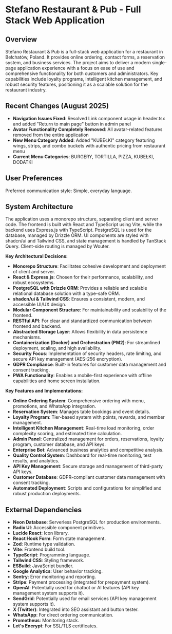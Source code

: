 # Stefano Restaurant & Pub - Full Stack Web Application

## Overview
Stefano Restaurant & Pub is a full-stack web application for a restaurant in Bełchatów, Poland. It provides online ordering, contact forms, a reservation system, and business services. The project aims to deliver a modern single-page application experience with a focus on ease of use and comprehensive functionality for both customers and administrators. Key capabilities include loyalty programs, intelligent kitchen management, and robust security features, positioning it as a scalable solution for the restaurant industry.

## Recent Changes (August 2025)
- **Navigation Issues Fixed**: Resolved Link component usage in header.tsx and added "Return to main page" button in admin panel
- **Avatar Functionality Completely Removed**: All avatar-related features removed from the entire application
- **New Menu Category Added**: Added "KUBEŁKI" category featuring wings, strips, and combo buckets with authentic pricing from restaurant menu
- **Current Menu Categories**: BURGERY, TORTILLA, PIZZA, KUBEŁKI, DODATKI

## User Preferences
Preferred communication style: Simple, everyday language.

## System Architecture
The application uses a monorepo structure, separating client and server code. The frontend is built with React and TypeScript using Vite, while the backend uses Express.js with TypeScript. PostgreSQL is used for the database, managed by Drizzle ORM. UI components are styled with shadcn/ui and Tailwind CSS, and state management is handled by TanStack Query. Client-side routing is managed by Wouter.

**Key Architectural Decisions:**
*   **Monorepo Structure**: Facilitates cohesive development and deployment of client and server.
*   **React & Express.js**: Chosen for their performance, scalability, and robust ecosystems.
*   **PostgreSQL with Drizzle ORM**: Provides a reliable and scalable relational database solution with a type-safe ORM.
*   **shadcn/ui & Tailwind CSS**: Ensures a consistent, modern, and accessible UI/UX design.
*   **Modular Component Structure**: For maintainability and scalability of the frontend.
*   **RESTful API**: For clear and standardized communication between frontend and backend.
*   **Abstracted Storage Layer**: Allows flexibility in data persistence mechanisms.
*   **Containerization (Docker) and Orchestration (PM2)**: For streamlined deployment, scaling, and high availability.
*   **Security Focus**: Implementation of security headers, rate limiting, and secure API key management (AES-256 encryption).
*   **GDPR Compliance**: Built-in features for customer data management and consent tracking.
*   **PWA Functionality**: Enables a mobile-first experience with offline capabilities and home screen installation.

**Key Features and Implementations:**
*   **Online Ordering System**: Comprehensive ordering with menu, promotions, and WhatsApp integration.
*   **Reservation System**: Manages table bookings and event details.
*   **Loyalty Program**: Tier-based system with points, rewards, and member management.
*   **Intelligent Kitchen Management**: Real-time load monitoring, order complexity scoring, and estimated time calculation.
*   **Admin Panel**: Centralized management for orders, reservations, loyalty program, customer database, and API keys.
*   **Enterprise Bot**: Advanced business analytics and competitive analysis.
*   **Quality Control System**: Dashboard for real-time monitoring, test results, and analytics.
*   **API Key Management**: Secure storage and management of third-party API keys.
*   **Customer Database**: GDPR-compliant customer data management with consent tracking.
*   **Automated Deployment**: Scripts and configurations for simplified and robust production deployments.

## External Dependencies
*   **Neon Database**: Serverless PostgreSQL for production environments.
*   **Radix UI**: Accessible component primitives.
*   **Lucide React**: Icon library.
*   **React Hook Form**: Form state management.
*   **Zod**: Runtime type validation.
*   **Vite**: Frontend build tool.
*   **TypeScript**: Programming language.
*   **Tailwind CSS**: Styling framework.
*   **ESBuild**: JavaScript bundler.
*   **Google Analytics**: User behavior tracking.
*   **Sentry**: Error monitoring and reporting.
*   **Stripe**: Payment processing (integrated for prepayment system).
*   **OpenAI**: Potentially used for chatbot or AI features (API key management system supports it).
*   **SendGrid**: Potentially used for email services (API key management system supports it).
*   **X (Twitter)**: Integrated into SEO assistant and button tester.
*   **WhatsApp**: For direct ordering communication.
*   **Prometheus**: Monitoring stack.
*   **Let's Encrypt**: For SSL/TLS certificates.